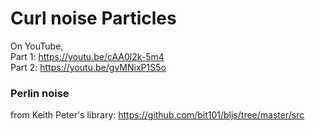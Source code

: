 # Curl noise Particles

On YouTube,  
Part 1: https://youtu.be/cAA0l2k-5m4  
Part 2: https://youtu.be/gvMNixP1S5o

### Perlin noise 
from Keith Peter's library:
https://github.com/bit101/bljs/tree/master/src
